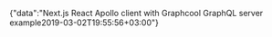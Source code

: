 {"data":"Next.js React Apollo client with Graphcool GraphQL server example2019-03-02T19:55:56+03:00"}
